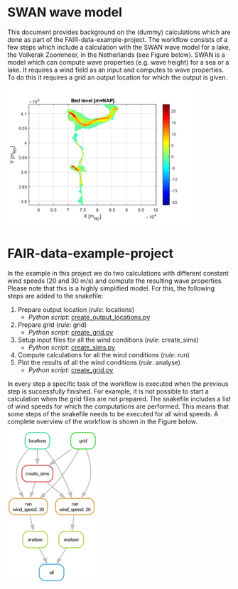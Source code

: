 # SWAN wave model

This document provides background on the (dummy) calculations which are done as part of the FAIR-data-example-project. The workflow consists of a few steps which include a calculation with the SWAN wave model for a lake, the Volkerak Zoommeer, in the Netherlands (see Figure below). SWAN is a model which can compute wave properties (e.g. wave height) for a sea or a lake. It requires a wind field as an input and computes to wave properties. To do this it requires a grid an output location for which the output is given.

![Domain of model for Volkerak Zoommeer](/docs/volkerak.png)


# FAIR-data-example-project
In the example in this project we do two calculations with different constant wind speeds (20 and 30 m/s) and compute the resulting wave properties. Please note that this is a highly simplified model. For this, the following steps are added to the snakefile:

1. Prepare output location (*rule*: locations)
    - *Python script*: [create_output_locations.py](/src/1-prepare/create_output_locations.py)
2. Prepare grid (*rule*: grid)
    - *Python script*: [create_grid.py](/src/1-prepare/create_grid.py)
3. Setup input files for all the wind conditions (*rule*: create_sims)
    - *Python script*: [create_sims.py](/src/1-prepare/create_sims.py)
4. Compute calculations for all the wind conditions (*rule*: run)
5. Plot the results of all the wind conditions (*rule*: analyse)
    - *Python script*: [create_grid.py](/src/4-analyse/analyse.py)

In every step a specific task of the workflow is executed when the previous step is successfully finished. For example, it is not possible to start a calculation when the grid files are not prepared. The snakefile includes a list of wind speeds for which the computations are performed. This means that some steps of the snakefile needs to be executed for all wind speeds. A complete overview of the workflow is shown in the Figure below.

![Overview of the workflow steps in the example project](/docs/workflow.png)
